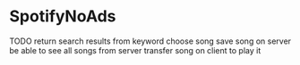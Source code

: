 # SpotifyNoAds

TODO
return search results from keyword
choose song
save song on server
be able to see all songs from server
transfer song on client to play it

